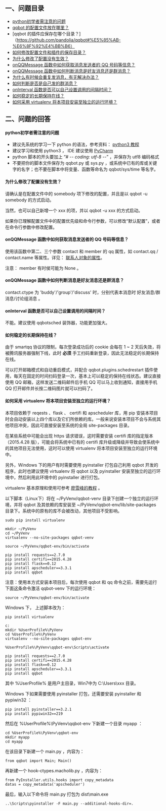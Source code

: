 一、问题目录
-------------

- [python初学者需注意的问题](xxx)
- [qqbot 的配置文件放在哪里？](https://github.com/pandolia/qqbot#%E9%85%8D%E7%BD%AE%E6%96%87%E4%BB%B6%E7%9A%84%E4%BD%BF%E7%94%A8%E6%96%B9%E6%B3%95)
- [qqbot 的插件应保存在哪个目录？]（https://github.com/pandolia/qqbot#%E5%85%AB-%E6%8F%92%E4%BB%B6）
- [如何修改配置文件和插件的保存目录？](https://github.com/pandolia/qqbot#%E5%B7%A5%E4%BD%9C%E7%9B%AE%E5%BD%95)
- [为什么修改了配置没有生效？](xxx)
- [onQQMessage 函数中如何获取消息发送者的 QQ 号码等信息？](xxx)
- [onQQMessage 函数中如何判断消息是好友消息还是群消息？](xxx)
- [为什么有时候会重复发消息，有无解决办法？](https://github.com/pandolia/qqbot#3-botsendtocontact-content-resendon1202true----%E5%90%91-xx-%E5%8F%91%E6%B6%88%E6%81%AF%E6%88%90%E5%8A%9F%E9%94%99%E8%AF%AF)
- [如何判断是否是自己发的群消息？](https://github.com/pandolia/qqbot#%E5%88%A4%E6%96%AD%E6%98%AF%E5%90%A6%E6%98%AF%E8%87%AA%E5%B7%B1%E5%8F%91%E7%9A%84%E6%B6%88%E6%81%AF)
- [onInterval 函数是否可以自己设置调用的间隔时间？](xxx)
- [如何稳定的长期保持在线？](xxx)
- [如何采用 virtualenv 将本项目安装至独立的运行环境？](xxx)

二、问题的回答
-------------

#### python初学者需注意的问题

- 建议先系统的学习一下 python 的语法，参考资料： [python3 教程](https://www.liaoxuefeng.com/wiki/0014316089557264a6b348958f449949df42a6d3a2e542c000)
- 建议学习和使用 python3 ， IDE 建议使用 [PyCharm](https://www.jetbrains.com/pycharm/)
- python 脚本的开头要加上 “# -*- coding: utf-8 -*-” ，并保存为 utf8 编码格式
- 不要把你的脚本文件保存为 qqbot.py 或 sys.py ，或系统中已有的库或关键字的名字；也不要在脚本中将变量、函数等命名为 qqbot/sys/time 等名字。

#### 为什么修改了配置没有生效？

请确认是在配置文件中的 somebody 项下修改的配置，并且是以 qqbot -u somebody 的方式启动。

当然，也可以自己新增一个 xxx 的项，并以 qqbot -u xxx 的方式启动。

如果你已理解配置文件中的配置优先级和命令行参数，可以修改“默认配置”，或者在命令行参数中修改配置。

#### onQQMessage 函数中如何获取消息发送者的 QQ 号码等信息？

使用该函数中第二、三个参数 contact 和 member 的 qq 属性，如 contact.qq / contact.name 等属性。详见： [联系人对象的属性](https://github.com/pandolia/qqbot/blob/master/qcontact-attr.md)。

注意： member 有时侯可能为 None 。

#### onQQMessage 函数中如何判断消息是好友消息还是群消息？

contact.ctype 为 'buddy'/'group'/'discuss' 时，分别代表本消息时 好友消息/群消息/讨论组消息 。

#### onInterval 函数是否可以自己设置调用的间隔时间？

不能。建议使用 qqbotsched 装饰器，功能更加强大。

#### 如何稳定的长期保持在线？

由于 smartqq 协议的限制，每次登录成功后的 cookie 会每在 1 ~ 2 天后失效，将被腾讯服务器强制下线，此时 **必须** 手工扫码重新登录，因此无法稳定的长期保持在线。

可以打开邮箱模式和自动重启模式，并配合 qqbot.plugins.schedrestart 插件使用，每天在固定的时间扫码登录一次，基本上可以稳定的保持在线状态。建议直接使用 QQ 邮箱，这样发送二维码邮件后手机 QQ 可以马上收到通知，直接用手机 QQ 打开邮件并长按二维码图片就可以扫码了。

#### 如何采用 virtualenv 将本项目安装至独立的运行环境？

本项目依赖于 reqests 、flask 、 certifi 和 apscheduler 库，用 pip 安装本项目时会自动安装以上四个库以及它们所依赖的库。一般来说安装本项目不会与系统其他项目冲突，因此可直接安装至系统的全局 site-packages 目录。

在某些系统中可能会出现 https 请求错误，这时需要安装 certifi 库的指定版本（2015.4.28 版），可能会将系统中已有的 certifi 库升级或降级并导致会使系统中的其他项目无法使用，这时可以使用 virtualenv 将本项目安装至独立的运行环境中。

另外，Windows 下的用户有时需要使用 pyinstaller 打包自己利用 qqbot 开发的程序，此时也建议使用 virtualenv 将 qqbot 以及 pyinstaller 安装至独立的运行环境中，然后利用此环境中的 pyinstaller 进行打包。

virtualenv 基本原理和使用可参考 [廖雪峰的教程](http://www.liaoxuefeng.com/wiki/0014316089557264a6b348958f449949df42a6d3a2e542c000/001432712108300322c61f256c74803b43bfd65c6f8d0d0000) 。

以下脚本（Linux下）将在 ~/PyVenv/qqbot-venv 目录下创建一个独立的运行环境，并将 qqbot 及其依赖的库安装至 ~/PyVenv/qqbot-env/lib/site-packages 目录下。系统中的原有的库不会被改动，其他项目不受影响。

    sudo pip install virtualenv

    mkdir ~/PyVenv
    cd ~/PyVenv
    virtualenv --no-site-packages qqbot-venv

    source ~/PyVenv/qqbot-env/bin/activate

    pip install requests==2.7.0
    pip install certifi==2015.4.28
    pip install flask==0.12
    pip install apscheduler==3.3.1
    pip install qqbot

注意：使用本方式安装本项目后，每次使用 qqbot 和 qq 命令之前，需要先运行下面这条命令激活 qqbot-venv 下的运行环境：

    source ~/PyVenv/qqbot-env/bin/activate

Windows 下， 上述脚本改为：

    pip install virtualenv
    
    c:
    mkdir %UserProfile%\PyVenv
    cd %UserProfile%\PyVenv
    virtualenv --no-site-packages qqbot-env

    %UserProfile%\PyVenv\qqbot-env\Scripts\activate

    pip install requests==2.7.0
    pip install certifi==2015.4.28
    pip install flask==0.12
    pip install apscheduler==3.3.1
    pip install qqbot

其中 %UserProfile% 是用户主目录，Win7中为 C:\Users\xxx 目录。

Windows 下如果需要使用 pyinstaller 打包，还需要安装 pyinstaller 和 pypiwin32 ：

    pip install pyinstaller==3.2.1
    pip install pypiwin32==219

然后在 %UserProfile%\PyVenv\qqbot-env 下新建一个目录 myapp ：
    
    cd %UserProfile%\PyVenv\qqbot-env
    mkdir myapp
    cd myapp

在该目录下新建一个 main.py ，内容为：

    from qqbot import Main; Main()

再新建一个 hook-ctypes.macholib.py ，内容为：

    from PyInstaller.utils.hooks import copy_metadata
    datas = copy_metadata('apscheduler')

最后，输入以下命令将 main.py 打包为 dist\main.exe

    ..\Scripts\pyinstaller -F main.py --additional-hooks-dir=.
